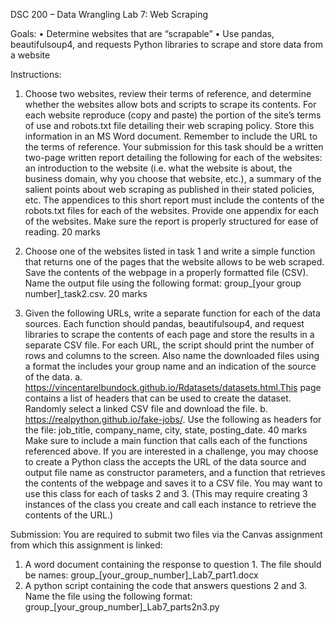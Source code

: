 DSC 200 – Data Wrangling
Lab 7: Web Scraping

Goals:
• Determine websites that are “scrapable”
• Use pandas, beautifulsoup4, and requests Python libraries to scrape and store data from
a website

Instructions:
1. Choose two websites, review their terms of reference, and determine whether the
websites allow bots and scripts to scrape its contents. For each website reproduce (copy
and paste) the portion of the site’s terms of use and robots.txt file detailing their web
scraping policy. Store this information in an MS Word document. Remember to include
the URL to the terms of reference. Your submission for this task should be a written
two-page written report detailing the following for each of the websites: an introduction
to the website (i.e. what the website is about, the business domain, why you choose
that website, etc.), a summary of the salient points about web scraping as published in
their stated policies, etc. The appendices to this short report must include the contents
of the robots.txt files for each of the websites. Provide one appendix for each of the
websites. Make sure the report is properly structured for ease of reading. 20 marks

2. Choose one of the websites listed in task 1 and write a simple function that returns one
of the pages that the website allows to be web scraped. Save the contents of the
webpage in a properly formatted file (CSV). Name the output file using the following
format: group_[your group number]_task2.csv. 20 marks

3. Given the following URLs, write a separate function for each of the data sources. Each
function should pandas, beautifulsoup4, and request libraries to scrape the contents of
each page and store the results in a separate CSV file. For each URL, the script should
print the number of rows and columns to the screen. Also name the downloaded files
using a format the includes your group name and an indication of the source of the
data.
a. https://vincentarelbundock.github.io/Rdatasets/datasets.html.This page
contains a list of headers that can be used to create the dataset. Randomly select
a linked CSV file and download the file.
b. https://realpython.github.io/fake-jobs/. Use the following as headers for the file:
job_title, company_name, city, state, posting_date.
40 marks
Make sure to include a main function that calls each of the functions referenced above. If you
are interested in a challenge, you may choose to create a Python class the accepts the URL of
the data source and output file name as constructor parameters, and a function that retrieves
the contents of the webpage and saves it to a CSV file. You may want to use this class for each
of tasks 2 and 3. (This may require creating 3 instances of the class you create and call each
instance to retrieve the contents of the URL.)

Submission:
You are required to submit two files via the Canvas assignment from which this assignment is
linked:
1. A word document containing the response to question 1. The file should be names:
group_[your_group_number]_Lab7_part1.docx
2. A python script containing the code that answers questions 2 and 3. Name the file using
the following format: group_[your_group_number]_Lab7_parts2n3.py
